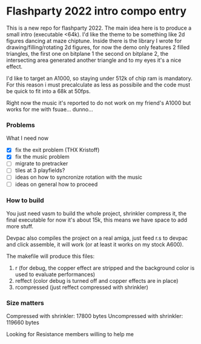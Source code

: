 # Flashparty 2022 intro compo entry

This is a new repo for flashparty 2022.
The main idea here is to produce a small intro (executable <64k).
I'd like the theme to be something like 2d figures dancing at maze chiptune.
Inside there is the library I wrote for drawing/filling/rotating 2d figures, for now the demo only features 2 filled triangles,
the first one on bitplane 1 the second on bitplane 2, the intersecting area generated another triangle and to my eyes it's a nice effect.

I'd like to target an A1000, so staying under 512k of chip ram is mandatory. For this reason i must precalculate as less as possibile and the code must be quick to fit into a 68k at 50fps.

Right now the music it's reported to do not work on my friend's A1000 but works for me with fsuae... dunno...

### Problems
What I need now

- [x] fix the exit problem (THX Kristoff)
- [x] fix the music problem
- [ ] migrate to pretracker
- [ ] tiles at 3 playfields?
- [ ] ideas on how to syncronize rotation with the music
- [ ] ideas on general how to proceed

### How to build

You just need vasm to build the whole project, shrinkler compress it, the final executable for now it's about 15k, this means we have space to add more stuff.

Devpac also compiles the project on a real amiga, just feed r.s to devpac and click assemble, it will work (or at least it works on my stock A600).

The makefile will produce this files:
1. r (for debug, the copper effect are stripped and the background color is used to evaluate performances)
2. reffect (color debug is turned off and copper effects are in place)
3. rcompressed (just reffect compressed with shrinkler)

### Size matters
Compressed with shrinkler: 17800 bytes
Uncompressed with shrinkler: 119660 bytes

Looking for Resistance members willing to help me




